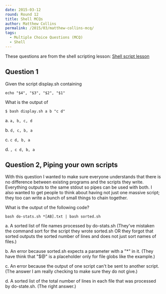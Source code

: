 ```yaml
---
date: 2015-03-12
round: Round 12
title: Shell MCQs
author: Matthew Collins
permalink: /2015/03/matthew-collins-mcq/
tags:
  - Multiple Choice Questions (MCQ)
  - Shell
---
```


These questions are from the shell scripting lesson: [Shell script lesson](http://swcarpentry.github.io/shell-novice/05-script.html)


## Question 1

Given the script display.sh containing

    echo "$4", "$3", "$2", "$1"

What is the output of

    $ bash display.sh a b "c d"

a. ```a, b, c, d```

b. ```d, c, b, a```

c. ```c d, b, a```

d. ```, c d, b, a```


## Question 2, Piping your own scripts

With this question I wanted to make sure everyone understands that there is no
difference between existing programs and the scripts they write. Everything 
outputs to the same stdout so pipes can be used with both. I also wanted to get
people to think about having not just one massive script; they too can write a
bunch of small things to chain together.


What is the output of the following code?

    bash do-stats.sh *[AB].txt | bash sorted.sh


a. A sorted list of file names processed by do-stats.sh (They've mistaken the 
command sort for the script they wrote sorted.sh OR they forgot that sorted
outputs the sorted number of lines and does not just sort names of files.)

b. An error because sorted.sh expects a parameter with a "*" in it. (They have
think that "$@" is a placeholder only for file globs like the example.)

c. An error because the output of one script can't be sent to another script.
(The answer I am really checking to make sure they do not give.)

d. A sorted list of the total number of lines in each file that was processed
by do-state.sh. (The right answer.)
